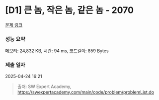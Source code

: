 # [D1] 큰 놈, 작은 놈, 같은 놈 - 2070 

[문제 링크](https://swexpertacademy.com/main/code/problem/problemDetail.do?contestProbId=AV5QQ6qqA40DFAUq) 

### 성능 요약

메모리: 24,832 KB, 시간: 94 ms, 코드길이: 859 Bytes

### 제출 일자

2025-04-24 16:21



> 출처: SW Expert Academy, https://swexpertacademy.com/main/code/problem/problemList.do
